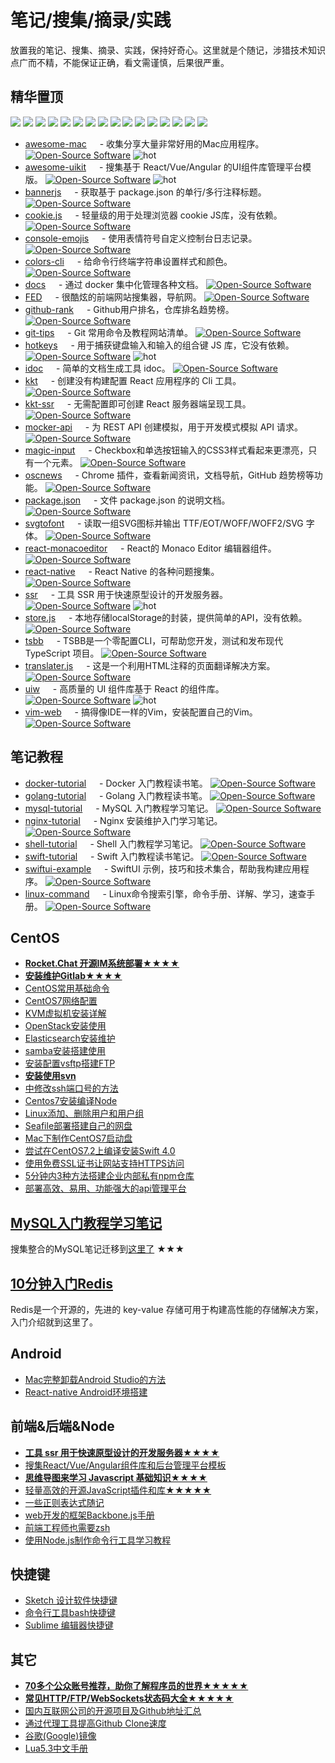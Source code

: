 # 笔记/搜集/摘录/实践

放置我的笔记、搜集、摘录、实践，保持好奇心。这里就是个随记，涉猎技术知识点广而不精，不能保证正确，看文需谨慎，后果很严重。

## 精华置顶

<p>
<a href="https://github.com/jaywcjlove/awesome-mac"><img src="banner/awesome-mac.svg" /></a>
<a href="https://github.com/jaywcjlove/linux-command"><img src="banner/linux-command.svg" /></a>
<a href="https://github.com/jaywcjlove/github-rank"><img src="banner/github-rank.svg" /></a>
<a href="https://github.com/jaywcjlove/ssr"><img src="banner/ssr.svg" /></a>
<a href="https://github.com/uiwjs/uiw"><img src="banner/uiw.svg" /></a>
<a href="https://github.com/jaywcjlove/git-tips"><img src="banner/git-tips.svg" /></a>
<a href="https://github.com/jaywcjlove/vim-web"><img src="banner/vim-web.svg" /></a>
<a href="https://github.com/jaywcjlove/mysql-tutorial"><img src="banner/mysql.svg" /></a>
<a href="https://github.com/jaywcjlove/oscnews"><img src="banner/oscnews.svg" /></a>
<a href="https://github.com/jaywcjlove/mocker-api"><img src="banner/mocker-api.svg" /></a>
<a href="https://github.com/jaywcjlove/translater.js"><img src="banner/translater.js.svg" /></a>
<a href="https://github.com/jaywcjlove/hotkeys"><img src="banner/hotkeys.svg" /></a>
<a href="https://github.com/jaywcjlove/kkt-ssr"><img src="banner/kkt-ssr.svg" /></a>
<a href="https://github.com/jaywcjlove/rdoc"><img src="banner/rdoc.svg" /></a>
<a href="https://github.com/jaywcjlove/nginx-tutorial"><img src="banner/nginx-tutorial.svg" /></a>
<a href="https://github.com/jaywcjlove/docker-tutorial"><img src="banner/docker-tutorial.svg" /></a>
</p>

- [awesome-mac](https://jaywcjlove.github.io/awesome-mac) <img align="bottom" height="13" src="https://img.shields.io/github/stars/jaywcjlove/awesome-mac.svg?label=" /> - 收集分享大量非常好用的Mac应用程序。 [![Open-Source Software][OSS Icon]](https://github.com/jaywcjlove/awesome-mac) ![hot][hot Icon]
- [awesome-uikit](https://github.com/jaywcjlove/awesome-uikit) <img align="bottom" height="13" src="https://img.shields.io/github/stars/jaywcjlove/awesome-uikit.svg?label=" /> - 搜集基于 React/Vue/Angular 的UI组件库管理平台模版。 [![Open-Source Software][OSS Icon]](https://github.com/jaywcjlove/awesome-uikit) ![hot][hot Icon]
- [bannerjs](https://github.com/jaywcjlove/bannerjs) <img align="bottom" height="13" src="https://img.shields.io/github/stars/jaywcjlove/bannerjs.svg?label=" /> - 获取基于 package.json 的单行/多行注释标题。 [![Open-Source Software][OSS Icon]](https://github.com/jaywcjlove/bannerjs)
- [cookie.js](https://github.com/jaywcjlove/cookie.js) <img align="bottom" height="13" src="https://img.shields.io/github/stars/jaywcjlove/cookie.js.svg?label=" /> - 轻量级的用于处理浏览器 cookie JS库，没有依赖。 [![Open-Source Software][OSS Icon]](https://github.com/jaywcjlove/cookie.js)
- [console-emojis](https://github.com/jaywcjlove/console-emojis) <img align="bottom" height="13" src="https://img.shields.io/github/stars/jaywcjlove/console-emojis.svg?label=" /> - 使用表情符号自定义控制台日志记录。 [![Open-Source Software][OSS Icon]](https://github.com/jaywcjlove/console-emojis)
- [colors-cli](https://github.com/jaywcjlove/colors-cli) <img align="bottom" height="13" src="https://img.shields.io/github/stars/jaywcjlove/colors-cli.svg?label=" /> - 给命令行终端字符串设置样式和颜色。 [![Open-Source Software][OSS Icon]](https://github.com/jaywcjlove/colors-cli)
- [docs](https://github.com/jaywcjlove/docs) <img align="bottom" height="13" src="https://img.shields.io/github/stars/jaywcjlove/docs.svg?label=" /> - 通过 docker 集中化管理各种文档。 [![Open-Source Software][OSS Icon]](https://github.com/jaywcjlove/docker-tutorial)
- [FED](https://github.com/jaywcjlove/FED) <img align="bottom" height="13" src="https://img.shields.io/github/stars/jaywcjlove/FED.svg?label=" /> - 很酷炫的前端网站搜集器，导航网。 [![Open-Source Software][OSS Icon]](https://github.com/jaywcjlove/FED)
- [github-rank](http://jaywcjlove.github.io/github-rank/) <img align="bottom" height="13" src="https://img.shields.io/github/stars/jaywcjlove/github-rank.svg?label=" /> - Github用户排名，仓库排名趋势榜。 [![Open-Source Software][OSS Icon]](https://github.com/jaywcjlove/github-rank)
- [git-tips](https://github.com/jaywcjlove/git-tips) <img align="bottom" height="13" src="https://img.shields.io/github/stars/jaywcjlove/git-tips.svg?label=" /> - Git 常用命令及教程网站清单。 [![Open-Source Software][OSS Icon]](https://github.com/jaywcjlove/git-tips)
- [hotkeys](https://jaywcjlove.github.io/hotkeys/) <img align="bottom" height="13" src="https://img.shields.io/github/stars/jaywcjlove/hotkeys.svg?label=" /> - 用于捕获键盘输入和输入的组合键 JS 库，它没有依赖。 [![Open-Source Software][OSS Icon]](https://github.com/jaywcjlove/hotkeys) ![hot][hot Icon]
- [idoc](https://github.com/jaywcjlove/idoc) <img align="bottom" height="13" src="https://img.shields.io/github/stars/jaywcjlove/idoc.svg?label=" /> - 简单的文档生成工具 idoc。 [![Open-Source Software][OSS Icon]](https://github.com/jaywcjlove/idoc)
- [kkt](https://github.com/jaywcjlove/kkt) <img align="bottom" height="13" src="https://img.shields.io/github/stars/jaywcjlove/kkt.svg?label=" /> - 创建没有构建配置 React 应用程序的 Cli 工具。 [![Open-Source Software][OSS Icon]](https://github.com/jaywcjlove/kkt)
- [kkt-ssr](https://github.com/jaywcjlove/kkt-ssr) <img align="bottom" height="13" src="https://img.shields.io/github/stars/jaywcjlove/kkt-ssr.svg?label=" /> - 无需配置即可创建 React 服务器端呈现工具。 [![Open-Source Software][OSS Icon]](https://github.com/jaywcjlove/kkt-ssr)
- [mocker-api](https://jaywcjlove.github.io/mocker-api/) <img align="bottom" height="13" src="https://img.shields.io/github/stars/jaywcjlove/mocker-api.svg?label=" /> - 为 REST API 创建模拟，用于开发模式模拟 API 请求。 [![Open-Source Software][OSS Icon]](https://github.com/jaywcjlove/hotkeys)
- [magic-input](https://github.com/jaywcjlove/magic-input) <img align="bottom" height="13" src="https://img.shields.io/github/stars/jaywcjlove/magic-input.svg?label=" /> - Checkbox和单选按钮输入的CSS3样式看起来更漂亮，只有一个元素。 [![Open-Source Software][OSS Icon]](https://github.com/jaywcjlove/magic-input)
- [oscnews](https://github.com/jaywcjlove/oscnews) <img align="bottom" height="13" src="https://img.shields.io/github/stars/jaywcjlove/oscnews.svg?label=" /> - Chrome 插件，查看新闻资讯，文档导航，GitHub 趋势榜等功能。 [![Open-Source Software][OSS Icon]](https://github.com/jaywcjlove/oscnews)
- [package.json](https://github.com/jaywcjlove/package.json) <img align="bottom" height="13" src="https://img.shields.io/github/stars/jaywcjlove/package.json.svg?label=" /> - 文件 package.json 的说明文档。 [![Open-Source Software][OSS Icon]](https://github.com/jaywcjlove/package.json)
- [svgtofont](https://github.com/jaywcjlove/svgtofont) <img align="bottom" height="13" src="https://img.shields.io/github/stars/jaywcjlove/svgtofont.svg?label=" /> - 读取一组SVG图标并输出 TTF/EOT/WOFF/WOFF2/SVG 字体。 [![Open-Source Software][OSS Icon]](https://github.com/jaywcjlove/svgtofont)
- [react-monacoeditor](https://github.com/jaywcjlove/react-monacoeditor) <img align="bottom" height="13" src="https://img.shields.io/github/stars/jaywcjlove/react-monacoeditor.svg?label=" /> - React的 Monaco Editor 编辑器组件。 [![Open-Source Software][OSS Icon]](https://github.com/jaywcjlove/react-monacoeditor)
- [react-native](https://github.com/jaywcjlove/react-native) <img align="bottom" height="13" src="https://img.shields.io/github/stars/jaywcjlove/react-native.svg?label=" /> - React Native 的各种问题搜集。 [![Open-Source Software][OSS Icon]](https://github.com/jaywcjlove/react-monacoeditor)
- [ssr](https://github.com/jaywcjlove/ssr) <img align="bottom" height="13" src="https://img.shields.io/github/stars/jaywcjlove/ssr.svg?label=" /> - 工具 SSR 用于快速原型设计的开发服务器。 [![Open-Source Software][OSS Icon]](https://github.com/jaywcjlove/ssr) ![hot][hot Icon]
- [store.js](https://github.com/jaywcjlove/store.js) <img align="bottom" height="13" src="https://img.shields.io/github/stars/jaywcjlove/store.js.svg?label=" /> - 本地存储localStorage的封装，提供简单的API，没有依赖。 [![Open-Source Software][OSS Icon]](https://github.com/jaywcjlove/store.js)
- [tsbb](https://github.com/jaywcjlove/tsbb) <img align="bottom" height="13" src="https://img.shields.io/github/stars/jaywcjlove/tsbb.svg?label=" /> - TSBB是一个零配置CLI，可帮助您开发，测试和发布现代 TypeScript 项目。 [![Open-Source Software][OSS Icon]](https://github.com/jaywcjlove/tsbb)
- [translater.js](https://github.com/jaywcjlove/translater.js) <img align="bottom" height="13" src="https://img.shields.io/github/stars/jaywcjlove/translater.js.svg?label=" /> - 这是一个利用HTML注释的页面翻译解决方案。 [![Open-Source Software][OSS Icon]](https://github.com/jaywcjlove/translater.js)
- [uiw](https://github.com/uiwjs/uiw) <img align="bottom" height="13" src="https://img.shields.io/github/stars/uiwjs/uiw.svg?label=" /> - 高质量的 UI 组件库基于 React 的组件库。 [![Open-Source Software][OSS Icon]](https://github.com/uiwjs/uiw) ![hot][hot Icon]
- [vim-web](https://github.com/jaywcjlove/vim-web) <img align="bottom" height="13" src="https://img.shields.io/github/stars/jaywcjlove/vim-web.svg?label=" /> - 搞得像IDE一样的Vim，安装配置自己的Vim。 [![Open-Source Software][OSS Icon]](https://github.com/jaywcjlove/vim-web)


## 笔记教程

- [docker-tutorial](https://github.com/jaywcjlove/docker-tutorial) <img align="bottom" height="13" src="https://img.shields.io/github/stars/jaywcjlove/docker-tutorial.svg?label=" /> - Docker 入门教程读书笔。 [![Open-Source Software][OSS Icon]](https://github.com/jaywcjlove/docker-tutorial)
- [golang-tutorial](https://github.com/jaywcjlove/golang-tutorial) <img align="bottom" height="13" src="https://img.shields.io/github/stars/jaywcjlove/golang-tutorial.svg?label=" /> - Golang 入门教程读书笔。 [![Open-Source Software][OSS Icon]](https://github.com/jaywcjlove/golang-tutorial)
- [mysql-tutorial](https://github.com/jaywcjlove/mysql-tutorial) <img align="bottom" height="13" src="https://img.shields.io/github/stars/jaywcjlove/mysql-tutorial.svg?label=" /> - MySQL 入门教程学习笔记。 [![Open-Source Software][OSS Icon]](https://github.com/jaywcjlove/mysql-tutorial)
- [nginx-tutorial](https://github.com/jaywcjlove/nginx-tutorial) <img align="bottom" height="13" src="https://img.shields.io/github/stars/jaywcjlove/nginx-tutorial.svg?label=" /> - Nginx 安装维护入门学习笔记。 [![Open-Source Software][OSS Icon]](https://github.com/jaywcjlove/nginx-tutorial)
- [shell-tutorial](https://github.com/jaywcjlove/shell-tutorial) <img align="bottom" height="13" src="https://img.shields.io/github/stars/jaywcjlove/shell-tutorial.svg?label=" /> - Shell 入门教程学习笔记。 [![Open-Source Software][OSS Icon]](https://github.com/jaywcjlove/shell-tutorial)
- [swift-tutorial](https://github.com/jaywcjlove/swift-tutorial) <img align="bottom" height="13" src="https://img.shields.io/github/stars/jaywcjlove/swift-tutorial.svg?label=" /> - Swift 入门教程读书笔记。 [![Open-Source Software][OSS Icon]](https://github.com/jaywcjlove/swift-tutorial)
- [swiftui-example](https://github.com/jaywcjlove/swiftui-example) <img align="bottom" height="13" src="https://img.shields.io/github/stars/jaywcjlove/swiftui-example.svg?label=" /> - SwiftUI 示例，技巧和技术集合，帮助我构建应用程序。 [![Open-Source Software][OSS Icon]](https://github.com/jaywcjlove/swiftui-example)
- [linux-command](https://jaywcjlove.github.io/linux-command/) <img align="bottom" height="13" src="https://img.shields.io/github/stars/jaywcjlove/linux-command.svg?label=" /> - Linux命令搜索引擎，命令手册、详解、学习，速查手册。 [![Open-Source Software][OSS Icon]](https://github.com/jaywcjlove/linux-command)

## CentOS 

- **[Rocket.Chat 开源IM系统部署★★★★](CentOS/Rocket.Chat.md)**
- **[安装维护Gitlab★★★★](CentOS/CentOS7安装维护Gitlab.md)**
- [CentOS常用基础命令](CentOS/CentOS.md)
- [CentOS7网络配置](CentOS/CentOS7网络配置.md)
- [KVM虚拟机安装详解](CentOS/CentOS7安装KVM虚拟机详解.md)
- [OpenStack安装使用](CentOS/CentOS7安装openstack.md)
- [Elasticsearch安装维护](CentOS/Elasticsearch安装维护.md)
- [samba安装搭建使用](CentOS/samba.md)
- [安装配置vsftp搭建FTP](CentOS/CentOS7安装配置vsftp搭建FTP.md)
- **[安装使用svn](CentOS/安装使用svn.md)**
- [中修改ssh端口号的方法](CentOS/修改ssh端口号的方法.md)
- [Centos7安装编译Node](CentOS/Centos7安装编译Node.md)
- [Linux添加、删除用户和用户组](CentOS/Linux添加、删除用户和用户组.md)
- [Seafile部署搭建自己的网盘](CentOS/部署Seafile搭建自己的网盘.md)
- [Mac下制作CentOS7启动盘](CentOS/Mac下制作CentOS7启动盘.md)
- [尝试在CentOS7.2上编译安装Swift 4.0](CentOS/尝试在CentOS7.2上编译安装Swift.md)
- [使用免费SSL证书让网站支持HTTPS访问](CentOS/使用免费SSL证书让网站支持HTTPS访问.md)
- [5分钟内3种方法搭建企业内部私有npm仓库](CentOS/在5分钟内搭建企业内部私有npm仓库.md)
- [部署高效、易用、功能强大的api管理平台](CentOS/部署YApi平台.md)

## [MySQL入门教程学习笔记](https://github.com/jaywcjlove/mysql-tutorial)

搜集整合的MySQL笔记迁移到[这里了](https://github.com/jaywcjlove/mysql-tutorial) ★★★

## [10分钟入门Redis](Redis/README.md)

Redis是一个开源的，先进的 key-value 存储可用于构建高性能的存储解决方案，入门介绍就到这里了。

## Android

- [Mac完整卸载Android Studio的方法](Android/Mac%E5%AE%8C%E6%95%B4%E5%8D%B8%E8%BD%BDAndroid%20Studio%E7%9A%84%E6%96%B9%E6%B3%95.md)
- [React-native Android环境搭建](Android/React-native%20Android%E7%8E%AF%E5%A2%83%E6%90%AD%E5%BB%BA.md)

## 前端&后端&Node

- **[工具 ssr 用于快速原型设计的开发服务器★★★★](https://github.com/jaywcjlove/ssr)**
- [搜集React/Vue/Angular组件库和后台管理平台模板](https://github.com/jaywcjlove/awesome-uikit)
- **[思维导图来学习 Javascript 基础知识★★★★](Javascript/)**
- [轻量高效的开源JavaScript插件和库★★★★★](Javascript/轻量高效的开源JavaScript插件和库.md)
- [一些正则表达式随记](Javascript/一些正则表达式随记.md)
- [web开发的框架Backbone.js手册](http://jaywcjlove.github.io/handbook/index.html)
- [前端工程师也需要zsh](http://mp.weixin.qq.com/s?__biz=MzAwNzgxMjYzMA==&mid=401433562&idx=1&sn=1ca074b0629463f37a777a2b96aa98af)
- [使用Node.js制作命令行工具学习教程](https://github.com/jaywcjlove/wcj)

## 快捷键

- [Sketch 设计软件快捷键](https://github.com/jaywcjlove/handbook/blob/f927defdc74fc3adfeb4f2764893426685284327/md/Shortcuts/Sketch.md)
- [命令行工具bash快捷键](https://github.com/jaywcjlove/handbook/blob/f927defdc74fc3adfeb4f2764893426685284327/md/Shortcuts/bash.md)
- [Sublime 编辑器快捷键](https://github.com/jaywcjlove/handbook/blob/f927defdc74fc3adfeb4f2764893426685284327/md/Shortcuts/sublime.md)

## 其它

- **[70多个公众账号推荐，助你了解程序员的世界★★★★★](other/公众账号推荐.md)**
- **[常见HTTP/FTP/WebSockets状态码大全★★★★★](other/HTTP-Status-codes.md)**
- [国内互联网公司的开源项目及Github地址汇总](other/Github-Oraganizations.md)
- [通过代理工具提高Github Clone速度](other/通过代理工具提高Github%20Clone速度.md)
- [谷歌(Google)镜像](https://github.com/jaywcjlove/google)
- [Lua5.3中文手册](other/Lua5.3.md)


[hot Icon]: https://jaywcjlove.github.io/sb/ico/min-hot.svg "Hot"
[OSS Icon]: https://jaywcjlove.github.io/sb/ico/min-oss.svg "Open source ui componet on Github"